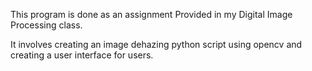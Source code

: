This program is done as an assignment Provided in my Digital Image Processing class.

It involves creating an image dehazing python script using opencv and creating a 
user interface for users.
